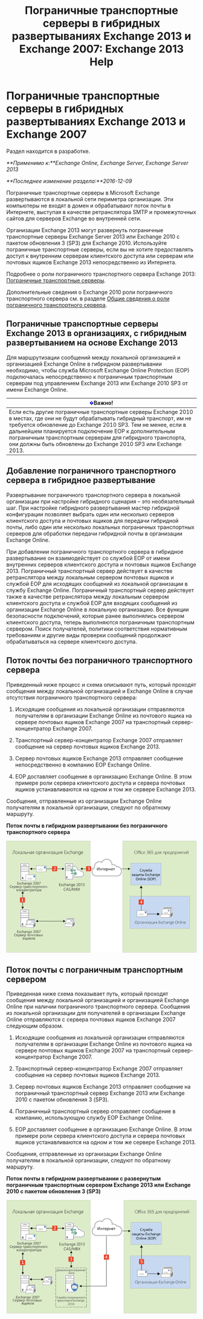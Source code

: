 ﻿---
title: 'Пограничные транспортные серверы в гибридных развертываниях Exchange 2013 и Exchange 2007: Exchange 2013 Help'
TOCTitle: Пограничные транспортные серверы в гибридных развертываниях Exchange 2013 и Exchange 2007
ms:assetid: 4e4d7c19-78b8-44bb-bdff-3ea97ea59a5d
ms:mtpsurl: https://technet.microsoft.com/ru-ru/library/Dn151300(v=EXCHG.150)
ms:contentKeyID: 54652148
ms.date: 01/11/2018
mtps_version: v=EXCHG.150
ms.translationtype: HT
---

# Пограничные транспортные серверы в гибридных развертываниях Exchange 2013 и Exchange 2007

Раздел находится в разработке.  

_**Применимо к:**Exchange Online, Exchange Server, Exchange Server 2013_

_**Последнее изменение раздела:**2016-12-09_

Пограничные транспортные серверы в Microsoft Exchange развертываются в локальной сети периметра организации. Эти компьютеры не входят в домен и обрабатывают поток почты в Интернете, выступая в качестве ретранслятора SMTP и промежуточных сайтов для серверов Exchange во внутренней сети.

Организации Exchange 2013 могут развернуть пограничные транспортные серверы Exchange Server 2013 или Exchange 2010 с пакетом обновления 3 (SP3) для Exchange 2010. Используйте пограничные транспортные серверы, если вы не хотите предоставлять доступ к внутренним серверам клиентского доступа или серверам или почтовых ящиков Exchange 2013 непосредственно из Интернета.

Подробнее о роли пограничного транспортного сервера Exchange 2013: [Пограничные транспортные серверы](https://technet.microsoft.com/ru-ru/library/bb124701\(v=exchg.150\)).

Дополнительные сведения о Exchange 2010 роли пограничного транспортного сервера см. в разделе [Общие сведения о роли пограничного транспортного сервера](http://go.microsoft.com/fwlink/p/?linkid=183473).

## Пограничные транспортные серверы Exchange 2013 в организациях, с гибридным развертыванием на основе Exchange 2013

Для маршрутизации сообщений между локальной организацией и организацией Exchange Online в гибридном развертывании необходимо, чтобы служба Microsoft Exchange Online Protection (EOP) подключалась непосредственно к пограничным транспортным серверам под управлением Exchange 2013 или Exchange 2010 SP3 от имени Exchange Online.

<table>
<thead>
<tr class="header">
<th><img src="images/Dn151301.important(EXCHG.150).gif" title="Важно" alt="Важно" />Важно!</th>
</tr>
</thead>
<tbody>
<tr class="odd">
<td>Если есть другие пограничные транспортные серверы Exchange 2010 в местах, где они не будут обрабатывать гибридный транспорт, им не требуется обновление до Exchange 2010 SP3. Тем не менее, если в дальнейшем планируется подключение EOP к дополнительным пограничным транспортным серверам для гибридного транспорта, они должны быть обновлены до Exchange 2010 SP3 или Exchange 2013.</td>
</tr>
</tbody>
</table>


## Добавление пограничного транспортного сервера в гибридное развертывание

Развертывание пограничного транспортного сервера в локальной организации при настройке гибридного сценария – это необязательный шаг. При настройке гибридного развертывания мастер гибридной конфигурации позволяет выбрать один или несколько серверов клиентского доступа и почтовых ящиков для передачи гибридной почты, либо один или несколько локальных пограничных транспортных серверов для обработки передачи гибридной почты в организации Exchange Online.

При добавлении пограничного транспортного сервера в гибридное развертывание он взаимодействует со службой EOP от имени внутренних серверов клиентского доступа и почтовых ящиков Exchange 2013. Пограничный транспортный сервер действует в качестве ретранслятора между локальным сервером почтовых ящиков и службой EOP для исходящих сообщений из локальной организации в службу Exchange Online. Пограничный транспортный сервер действует также в качестве ретранслятора между локальным сервером клиентского доступа и службой EOP для входящих сообщений из организации Exchange Online в локальную организацию. Все функции безопасности подключений, которые ранее выполнялись сервером клиентского доступа, теперь выполняются пограничным транспортным сервером. Поиск получателей, политики соответствия нормативным требованиям и другие виды проверки сообщений продолжают обрабатываться на сервере клиентского доступа.

## Поток почты без пограничного транспортного сервера

Приведенный ниже процесс и схема описывают путь, который проходят сообщения между локальной организацией и Exchange Online в случае отсутствия пограничного транспортного сервера:

1.  Исходящие сообщения из локальной организации отправляются получателям в организации Exchange Online из почтового ящика на сервере почтовых ящиков Exchange 2007 на транспортный сервер-концентратор Exchange 2007.

2.  Транспортный сервер-концентратор Exchange 2007 отправляет сообщение на сервер почтовых ящиков Exchange 2013.

3.  Сервер почтовых ящиков Exchange 2013 отправляет сообщение непосредственно в компанию EOP Exchange Online.

4.  EOP доставляет сообщение в организацию Exchange Online. В этом примере роли сервера клиентского доступа и сервера почтовых ящиков устанавливаются на одном и том же сервере Exchange 2013.

Сообщения, отправленные из организации Exchange Online получателям в локальной организации, следуют по обратному маршруту.

**Поток почты в гибридном развертывании без пограничного транспортного сервера**

![Локальная организация без пограничного сервера](images/Dn151300.e7206c51-b61c-41e3-a446-9270f131fbaa(EXCHG.150).png "Локальная организация без пограничного сервера")

## Поток почты с пограничным транспортным сервером

Приведенная ниже схема показывает путь, который проходят сообщения между локальной организацией и организацией Exchange Online при наличии пограничного транспортного сервера. Сообщения из локальной организации для получателей в организации Exchange Online отправляются с сервера почтовых ящиков Exchange 2007 следующим образом.

1.  Исходящие сообщения из локальной организации отправляются получателям в организации Exchange Online из почтового ящика на сервере почтовых ящиков Exchange 2007 на транспортный сервер-концентратор Exchange 2007.

2.  Транспортный сервер-концентратор Exchange 2007 отправляет сообщение на сервер почтовых ящиков Exchange 2013.

3.  Сервер почтовых ящиков Exchange 2013 отправляет сообщение на пограничный транспортный сервер Exchange 2013 или Exchange 2010 с пакетом обновления 3 (SP3).

4.  Пограничный транспортный сервер отправляет сообщение в компанию, использующую службу EOP Exchange Online.

5.  EOP доставляет сообщение в организацию Exchange Online. В этом примере роли сервера клиентского доступа и сервера почтовых ящиков устанавливаются на одном и том же сервере Exchange 2013.

Сообщения, отправленные из организации Exchange Online получателям в локальной организации, следуют по обратному маршруту.

**Поток почты в гибридном развертывании с развернутым пограничным транспортным сервером Exchange 2013 или Exchange 2010 с пакетом обновления 3 (SP3)**

![Локальная организация с пограничным сервером](images/Dn151300.91bf5390-c4d7-4aa9-b911-0c1c559d4365(EXCHG.150).png "Локальная организация с пограничным сервером")

